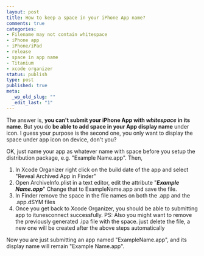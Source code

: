 ```yaml
--- 
layout: post
title: How to keep a space in your iPhone App name?
comments: true
categories:
- Filename may not contain whitespace
- iPhone app
- iPhone/iPad
- release
- space in app name
- Titanium
- xcode organizer
status: publish
type: post
published: true
meta: 
  _wp_old_slug: ""
  _edit_last: "1"
---
```

The answer is, <strong>you can't submit your iPhone App with <em>whitespace</em> in its name</strong>. But you do <strong>be able to add space in your App display name</strong> under icon. I guess your purpose is the second one, you only want to display the space under app icon on device, don't you?

OK, just name your app as whatever name with space before you setup the distribution package, e.g. "Example Name.app". Then,

1) In Xcode Organizer right click on the build date of the app and select "Reveal Archived App in Finder"
2) Open ArchiveInfo.plist in a text editor, edit the attribute "<strong><em><string>Example Name.app</string></em></strong>"
Change that to ExampleName.app and save the file.
4) In Finder remove the space in the file names on both the .app and the .app.dSYM files
5) Once you get back to Xcode Organizer, you should be able to submitting app to itunesconnect successfully.
PS: Also you might want to remove the previously generated .ipa file with the space. just delete the file, a new one will be created after the above steps automatically

Now you are just submitting an app named "ExampleName.app", and its display name will remain "Example Name.app". 
